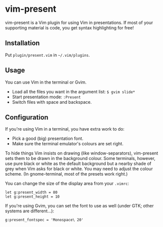 # vim-present

vim-present is a Vim plugin for using Vim in presentations.  If most of your
supporting material is code, you get syntax highlighting for free!

## Installation

Put `plugin/present.vim` in `~/.vim/plugins`.

## Usage

You can use Vim in the terminal or Gvim.

* Load all the files you want in the argument list: `$ gvim slide*`
* Start presentation mode: `:Present`
* Switch files with space and backspace.

## Configuration

If you're using Vim in a terminal, you have extra work to do:

* Pick a good (big) presentation font.
* Make sure the terminal emulator's colours are set right.

To hide things Vim insists on drawing (like window-separators), vim-present
sets them to be drawn in the background colour.  Some terminals, however, use
pure black or white as the default background but a nearby shade of grey when
Vim asks for black or white.  You may need to adjust the colour scheme.  (In
gnome-terminal, most of the presets work right.)

You can change the size of the display area from your `.vimrc`: 

    let g:present_width = 80
    let g:present_height = 10

If you're using Gvim, you can set the font to use as well (under GTK; other
systems are different...):

    g:present_fontspec = 'Monospace\ 20'

